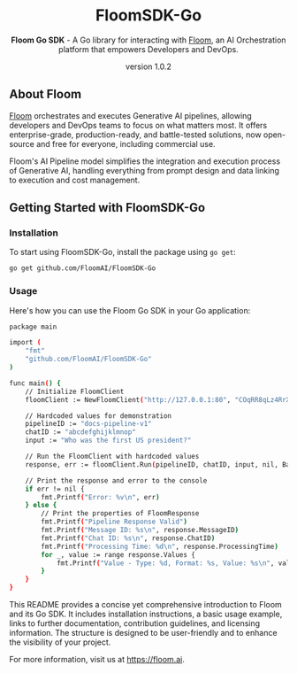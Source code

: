 <div align="center">

# FloomSDK-Go

**Floom Go SDK** - A Go library for interacting with [Floom](https://floom.ai), an AI Orchestration platform that empowers Developers and DevOps.

version 1.0.2
</div>

## About Floom

[Floom](https://floom.ai) orchestrates and executes Generative AI pipelines, allowing developers and DevOps teams to focus on what matters most. It offers enterprise-grade, production-ready, and battle-tested solutions, now open-source and free for everyone, including commercial use.

Floom's AI Pipeline model simplifies the integration and execution process of Generative AI, handling everything from prompt design and data linking to execution and cost management.

## Getting Started with FloomSDK-Go

### Installation

To start using FloomSDK-Go, install the package using `go get`:

```bash
go get github.com/FloomAI/FloomSDK-Go
```

### Usage
Here's how you can use the Floom Go SDK in your Go application:

```bash
package main

import (
    "fmt"
    "github.com/FloomAI/FloomSDK-Go"
)

func main() {
    // Initialize FloomClient
	floomClient := NewFloomClient("http://127.0.0.1:80", "COqRR8qLz4RrXygsDoYMXRvDJheXj3MO")

	// Hardcoded values for demonstration
	pipelineID := "docs-pipeline-v1"
	chatID := "abcdefghijklmnop"
	input := "Who was the first US president?"

	// Run the FloomClient with hardcoded values
	response, err := floomClient.Run(pipelineID, chatID, input, nil, Base64)

	// Print the response and error to the console
	if err != nil {
		fmt.Printf("Error: %v\n", err)
	} else {
		// Print the properties of FloomResponse
		fmt.Printf("Pipeline Response Valid")
		fmt.Printf("Message ID: %s\n", response.MessageID)
		fmt.Printf("Chat ID: %s\n", response.ChatID)
		fmt.Printf("Processing Time: %d\n", response.ProcessingTime)
		for _, value := range response.Values {
			fmt.Printf("Value - Type: %d, Format: %s, Value: %s\n", value.Type, value.Format, value.Value)
		}
	}
}
```

This README provides a concise yet comprehensive introduction to Floom and its Go SDK. It includes installation instructions, a basic usage example, links to further documentation, contribution guidelines, and licensing information. The structure is designed to be user-friendly and to enhance the visibility of your project.

For more information, visit us at https://floom.ai.
